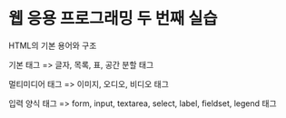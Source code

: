 # 웹 응용 프로그래밍 두 번째 실습

HTML의 기본 용어와 구조


기본 태그 => 글자, 목록, 표, 공간 분할 태그


멀티미디어 태그 => 이미지, 오디오, 비디오 태그


입력 양식 태그 => form, input, textarea, select, label, fieldset, legend 태그

